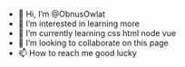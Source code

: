- 👋 Hi, I’m @ObnusOwlat
- 👀 I’m interested in learning more 
- 🌱 I’m currently learning css html node vue
- 💞️ I’m looking to collaborate on this page 
- 📫 How to reach me good lucky 

<!---
ObnusOwlat/ObnusOwlat is a ✨ special ✨ repository because its `README.md` (this file) appears on your GitHub profile.
You can click the Preview link to take a look at your changes.
--->
